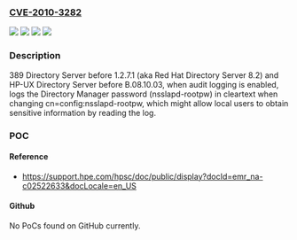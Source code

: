 ### [CVE-2010-3282](https://cve.mitre.org/cgi-bin/cvename.cgi?name=CVE-2010-3282)
![](https://img.shields.io/static/v1?label=Product&message=389%20Directory%20Server&color=blue)
![](https://img.shields.io/static/v1?label=Product&message=HP-UX%20Directory%20Server&color=blue)
![](https://img.shields.io/static/v1?label=Version&message=n%2Fa&color=blue)
![](https://img.shields.io/static/v1?label=Vulnerability&message=Path%20Disclosure&color=brighgreen)

### Description

389 Directory Server before 1.2.7.1 (aka Red Hat Directory Server 8.2) and HP-UX Directory Server before B.08.10.03, when audit logging is enabled, logs the Directory Manager password (nsslapd-rootpw) in cleartext when changing cn=config:nsslapd-rootpw, which might allow local users to obtain sensitive information by reading the log.

### POC

#### Reference
- https://support.hpe.com/hpsc/doc/public/display?docId=emr_na-c02522633&docLocale=en_US

#### Github
No PoCs found on GitHub currently.

